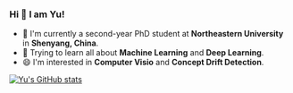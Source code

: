 ### Hi 👋 I am Yu!
- 🔭 I'm currently a second-year PhD student at **Northeastern University** in **Shenyang, China**.
- 🌱 Trying to learn all about **Machine Learning** and **Deep Learning**.
- 😄 I'm interested in **Computer Visio** and **Concept Drift Detection**.
  
[![Yu's GitHub stats](https://github-readme-stats.vercel.app/api?username=Cookie-y-y)](https://github.com/anuraghazra/github-readme-stats)


<!--
**Cookie-y-y/Cookie-y-y** is a ✨ _special_ ✨ repository because its `README.md` (this file) appears on your GitHub profile.

Here are some ideas to get you started:

- 🔭 I’m currently working on ...
- 🌱 I’m currently learning ...
- 👯 I’m looking to collaborate on ...
- 🤔 I’m looking for help with ...
- 💬 Ask me about ...
- 📫 How to reach me: ...
- 😄 Pronouns: ...
- ⚡ Fun fact: ...
-->
